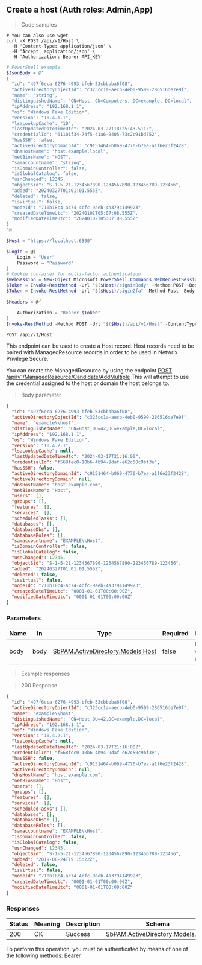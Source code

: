 
## Create a host (Auth roles: Admin,App)

<a id="opIdCreateAsync"></a>

> Code samples

```shell
# You can also use wget
curl -X POST /api/v1/Host \
  -H 'Content-Type: application/json' \
  -H 'Accept: application/json' \
  -H 'Authorization: Bearer API_KEY'

```

```powershell
# PowerShell example
$JsonBody = @"
{
  "id": "497f6eca-6276-4993-bfeb-53cbbbba6f08",
  "activeDirectoryObjectId": "c323cc1a-aecb-4eb0-9599-286516de7e9f",
  "name": "string",
  "distinguishedName": "CN=Host, CN=Computers, DC=example, DC=local",
  "ipAddress": "192.168.1.1",
  "os": "Windows Fake Edition",
  "version": "10.4.1.1",
  "lsaLookupCache": "10",
  "lastUpdatedDateTimeUtc": "2024-03-27T18:25:43.511Z",
  "credentialId": "61101f34-74f5-41a6-9405-73c2c91bd752",
  "hasSSH": false,
  "activeDirectoryDomainId": "c9151464-b069-4770-b7ea-a1f6e23f2428",
  "dnsHostName": "host.example.local",
  "netBiosName": "HOST",
  "samaccountname": "string",
  "isDomainController": false,
  "isGlobalCatalog": false,
  "usnChanged": 12345,
  "objectSid": "S-1-5-21-1234567890-1234567890-123456789-123456",
  "added": "20240327T01:01:01.555Z",
  "deleted": false,
  "isVirtual": false,
  "nodeId": "710b18c4-ac74-4cfc-9aeb-4a3794149923",
  "createdDateTimeUtc": "20240101T05:07:08.555Z",
  "modifiedDateTimeUtc": "20240102T05:07:08.555Z"
}
"@

$Host = "https://localhost:6500"

$Login = @{
    Login = "User"
    Password = "Password"
}
# Cookie container for multi-factor authentication
$WebSession = New-Object Microsoft.PowerShell.Commands.WebRequestSession
$Token = Invoke-RestMethod -Url "$($Host)/signinBody" -Method POST -Body (ConvertTo-Json $Login) -WebRequestSession $WebSession
$Token = Invoke-RestMethod -Url "$($Host)/sigin2fa" -Method Post -Body $MfaCode -Headers @{Authorization: "Bearer $Token"} -WebRequestSession $WebSession

$Headers = @{

    Authorization = "Bearer $Token"
}
Invoke-RestMethod -Method POST -Url "$($Host)/api/v1/Host" -ContentType "application/json" -Body $JsonBody -Headers $Headers
```

`POST /api/v1/Host`

This endpoint can be used to create a Host record.
Host records need to be paired with ManagedResource records in order
to be used in Netwrix Privilege Secure.

You can create the ManagedResource by using the
endpoint <a href="../ManagedResource/CandidateAddMultiple.md">POST /api/v1/ManagedResource/Candidate/AddMultiple</a>
This will attempt to use the credential assigned to the host or domain the host
belongs to.

> Body parameter

```json
{
  "id": "497f6eca-6276-4993-bfeb-53cbbbba6f08",
  "activeDirectoryObjectId": "c323cc1a-aecb-4eb0-9599-286516de7e9f",
  "name": "example\\host",
  "distinguishedName": "CN=Host,OU=42,DC=example,DC=local",
  "ipAddress": "192.168.1.1",
  "os": "Windows Fake Edition",
  "version": "10.4.2.1",
  "lsaLookupCache": null,
  "lastUpdatedDateTimeUtc": "2024-03-17T21:16:00",
  "credentialId": "f568fec0-10b6-4b94-9daf-e62c50c9bf3e",
  "hasSSH": false,
  "activeDirectoryDomainId": "c9151464-b069-4770-b7ea-a1f6e23f2428",
  "activeDirectoryDomain": null,
  "dnsHostName": "host.example.com",
  "netBiosName": "Host",
  "users": [],
  "groups": [],
  "features": [],
  "services": [],
  "scheduledTasks": [],
  "databases": [],
  "databaseDbs": [],
  "databaseRoles": [],
  "samaccountname": "EXAMPLE\\Host",
  "isDomainController": false,
  "isGlobalCatalog": false,
  "usnChanged": 12345,
  "objectSid": "S-1-5-21-1234567890-1234567890-123456789-123456",
  "added": "20240327T01:01:01.555Z",
  "deleted": false,
  "isVirtual": false,
  "nodeId": "710b18c4-ac74-4cfc-9aeb-4a3794149923",
  "createdDateTimeUtc": "0001-01-01T00:00:00Z",
  "modifiedDateTimeUtc": "0001-01-01T00:00:00Z"
}
```

<h3 id="create-a-host-(auth-roles:-admin,app)-parameters">Parameters</h3>

|Name|In|Type|Required|Description|
|---|---|---|---|---|
|body|body|[SbPAM.ActiveDirectory.Models.Host](../Models/sbpam.activedirectory.models.host.md)|false|Host object with updates|

> Example responses

> 200 Response

```json
{
  "id": "497f6eca-6276-4993-bfeb-53cbbbba6f08",
  "activeDirectoryObjectId": "c323cc1a-aecb-4eb0-9599-286516de7e9f",
  "name": "example\\host",
  "distinguishedName": "CN=Host,OU=42,DC=example,DC=local",
  "ipAddress": "192.168.1.1",
  "os": "Windows Fake Edition",
  "version": "10.4.2.1",
  "lsaLookupCache": null,
  "lastUpdatedDateTimeUtc": "2024-03-17T21:16:00Z",
  "credentialId": "f568fec0-10b6-4b94-9daf-e62c50c9bf3e",
  "hasSSH": false,
  "activeDirectoryDomainId": "c9151464-b069-4770-b7ea-a1f6e23f2428",
  "activeDirectoryDomain": null,
  "dnsHostName": "host.example.com",
  "netBiosName": "Host",
  "users": [],
  "groups": [],
  "features": [],
  "services": [],
  "scheduledTasks": [],
  "databases": [],
  "databaseDbs": [],
  "databaseRoles": [],
  "samaccountname": "EXAMPLE\\Host",
  "isDomainController": false,
  "isGlobalCatalog": false,
  "usnChanged": 12345,
  "objectSid": "S-1-5-21-1234567890-1234567890-123456789-123456",
  "added": "2019-08-24T19:15:22Z",
  "deleted": false,
  "isVirtual": false,
  "nodeId": "710b18c4-ac74-4cfc-9aeb-4a3794149923",
  "createdDateTimeUtc": "0001-01-01T00:00:00Z",
  "modifiedDateTimeUtc": "0001-01-01T00:00:00Z"
}
```

<h3 id="create-a-host-(auth-roles:-admin,app)-responses">Responses</h3>

|Status|Meaning|Description|Schema|
|---|---|---|---|
|200|[OK](https://tools.ietf.org/html/rfc7231#section-6.3.1)|Success|[SbPAM.ActiveDirectory.Models.Host](../Models/sbpam.activedirectory.models.host.md)|

<aside class="warning">
To perform this operation, you must be authenticated by means of one of the following methods:
Bearer
</aside>


